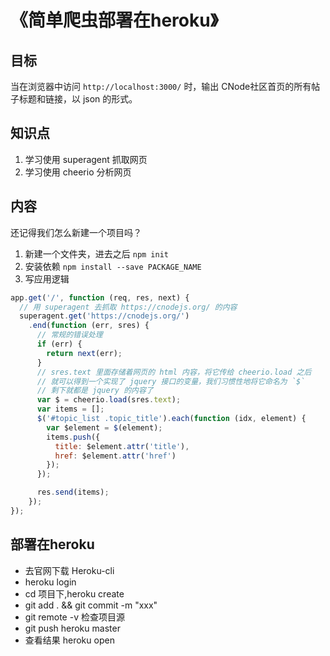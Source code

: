# 《简单爬虫部署在heroku》

## 目标

当在浏览器中访问 `http://localhost:3000/` 时，输出 CNode社区首页的所有帖子标题和链接，以 json 的形式。

## 知识点

1. 学习使用 superagent 抓取网页
2. 学习使用 cheerio 分析网页

## 内容

还记得我们怎么新建一个项目吗？

1. 新建一个文件夹，进去之后 `npm init`
1. 安装依赖 `npm install --save PACKAGE_NAME`
1. 写应用逻辑

```js
app.get('/', function (req, res, next) {
  // 用 superagent 去抓取 https://cnodejs.org/ 的内容
  superagent.get('https://cnodejs.org/')
    .end(function (err, sres) {
      // 常规的错误处理
      if (err) {
        return next(err);
      }
      // sres.text 里面存储着网页的 html 内容，将它传给 cheerio.load 之后
      // 就可以得到一个实现了 jquery 接口的变量，我们习惯性地将它命名为 `$`
      // 剩下就都是 jquery 的内容了
      var $ = cheerio.load(sres.text);
      var items = [];
      $('#topic_list .topic_title').each(function (idx, element) {
        var $element = $(element);
        items.push({
          title: $element.attr('title'),
          href: $element.attr('href')
        });
      });

      res.send(items);
    });
});
```
## 部署在heroku

- 去官网下载 Heroku-cli
- heroku login
- cd 项目下,heroku create
- git add . && git commit -m "xxx"
- git remote -v 检查项目源
- git push heroku master
- 查看结果 heroku open
